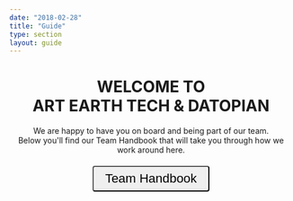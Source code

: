 ```yaml
---
date: "2018-02-28"
title: "Guide"
type: section
layout: guide
---
```

<h1 align="center">WELCOME TO<br> ART EARTH TECH & DATOPIAN</h1>
<p align="center">We are happy to have you on board and being part of our team.<br> Below you'll find our Team Handbook that will take you through how we work around here.</p>
<div style="text-align: center">
<a href="https://hackmd.io/c/S1STCN9s-/https%3A%2F%2Fhackmd.io%2FGYQxGMA5gIwUwLQgIwgEwICwHZLITDAJzAJFzY6bDDZHYAmQA%3D%3D%3D">
<button style="margin-top:6px;margin-bottom:16px;border-radius:4px;font-size:1.6em;padding:8px 20px;">
Team Handbook
</button>
</a>
</div>